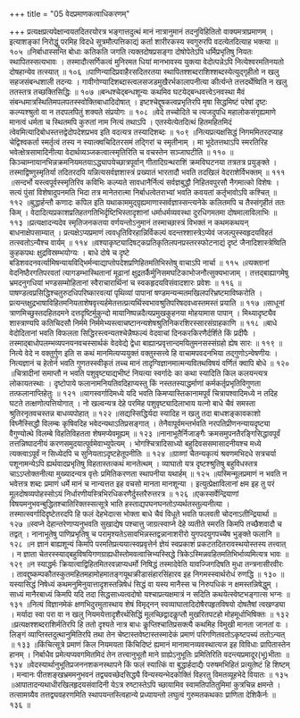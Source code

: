 +++
title = "05 वेदप्रमाणकत्वाधिकरणम्"

+++
प्रत्यक्षप्रत्यपेक्षान्वयतदितरयोरत्र भङ्गात्तदुत्थं मानं नात्रानुमानं तदनुविहितितो वाक्यमत्राप्रमाणम् । इत्याशङ्कां निरोद्धुं परमिह विदधे सूत्रमौत्पत्तिकाद्यं कर्ता शारीरकस्य स्वगुरुरपि वदत्येतदित्याह भक्त्या ॥ १०५ ॥निर्बाधास्सन्ति बोधाः कतिकति जगति त्यक्तदोषप्रसङ्गा दोषोपेतेऽपि धर्मिप्रभृतिषु नियतः स्थापितस्सत्यभावः । तस्मादौत्सर्गिकत्वं मुनिरमत धियां मानभावस्य युक्त्या वेदोत्पन्नेऽपि नित्येश्वरमतिनयतो दोषहान्येव तत्स्यात् ॥ १०६ ॥पाणिन्यादिप्रवाहैरसदितरतया स्थापितश्शब्दराशिश्शब्दस्येत्युद्गृहीतो न खलु सहजसंबन्धशाली तदन्यः । गावीगोण्यादिशब्दास्त्वलसजडमुखैरर्भकालापनीत्या कीर्त्यन्ते तत्तदर्थेष्विति न खलु ततस्तत्र तच्छक्तिसिद्धिः ॥ १०७ ॥बन्धश्चेद्बन्धशून्यः कथमिव घटयेद्बन्धवत्त्वेऽनवस्था मैवं संबन्धमात्रस्थितिमपलपतस्स्वोक्तिबाधादिदोषात् । इष्टश्चेद्दूषकत्वप्रभृतिरपि मृषा सिद्धमिष्टं परेषां दृष्टः कल्प्यश्श्रुतो वा न तदपलपितुं शक्यते संप्रयोगः ॥ १०८ ॥वेदे तच्चोदिते च त्यजदुपधि महालोकसंगृह्यमाणे मानत्वं धर्मता च स्थितमपि कुरुतां नाम नित्यं तथाऽपि । एतस्येत्येतदित्थं हितमहितमिदं त्वेवमित्यादिबोधस्तत्तद्वेदोपदेशप्रभव इति वदत्यत्र तस्यादिशब्दः ॥ १०९ ॥नित्यप्रत्यक्षसिद्धं निगममितरदप्याह चेद्विश्वकर्ता स्मर्तृत्वं तस्य न स्यात्क्वचिदितरसमं तद्गिरां च स्मृतीनाम् । मा भूदेतत्तथाऽपि स्मरतिरिह भवेत्क्षेत्रसामादिनीत्या वेदार्थव्यञ्जकत्वात्स्मृतिरिति च वचस्तेन सञ्जाघटीति ॥ ११० ॥किञ्चाम्नायानभिन्नक्रमनियमतयाऽद्ध्यापयेच्छात्रपूर्वान् गीतादिग्रन्थराशिं क्रमविघटनया तत्रतत्र प्रयुङ्क्ते । तस्माद्विष्णुस्मृतिर्या तदितरदपि यन्नित्यसर्वज्ञशास्त्रं प्रख्यातं भारतादौ भवति तदखिलं वेदराशेर्विभक्तम् ॥ १११ ॥सन्दर्भो यस्त्वपूर्वस्स्मृतिरिव कविभिः कल्प्यते सावधानैर्नित्यं सर्वज्ञबुद्धौ निहितवपुरसौ नैगमात्को विशेषः । सत्यं पुंसां विशेषादुपनमति भिदा तत्र मानेतरात्मा निर्बाधत्वेतराभ्यां भवति कवयतां कर्तृभावोऽपि कश्चित् ॥ ११२ ॥बुद्धार्हन्तौ कणादः कपिल इति यथाकाममुद्ग्रृह्यमाणास्सर्वज्ञास्सन्त्यनेके कलितमपि च तैस्संगृहीतं ततः किम् । वेदादित्यप्रकाशप्रतिहतगतिभिर्दृष्टिभिस्तादृशानां धर्माधर्मव्यवस्था दुरधिगमतमा दोषमालाविलाभिः ॥ ११३ ॥प्रत्यक्षादन्यदेव स्मृतिजनकतया वर्णयन्तोऽनुमानं तस्माच्छास्त्रं विभक्तं न कथमकथयन् बाधनाक्षेपसाम्यात् । प्रत्यक्षेऽप्यप्रमाणं त्ववधृतिविरहान्निर्विकल्पं वदन्तश्शास्त्रेऽप्येवं जजल्पुस्स्वहृदयविहतं तत्स्वतोऽन्यैश्च वार्यम् ॥ ११४ ॥वश्याकृष्ट्यादिषट्कप्रतिकृतिलपनप्रस्तरस्फोटनाद्यं दृष्टं जैनादिशास्त्रेष्विति कुहकपथः क्षुद्रविस्रम्भयोग्यः । बाधे दोषे च दृष्टे बडिशवदनवर्त्यामिषन्यायविद्भिर्मन्वाद्याप्तोपदेशप्रणिहितमतिभिस्तेषु वाचाऽपि नार्चा ॥ ११५ ॥त्यक्तानां वेदनिष्ठैरगतिपरवतां त्यागडम्भास्थितानां मूढानां क्षुद्रतर्कैर्मुनिसमघटिकाभोजनौत्सुक्यभाजाम् । तत्तद्बाह्यागमेषु भ्रमदनुगधियां भण्डसम्मोहितानां स्वैराचारार्थिनां च स्वकहृदयविसंवादशारः प्रवेशः ॥ ११६ ॥पाषण्डत्वप्रसिद्धिश्चतुरुदधिपरिष्कारवत्यां पृथिव्यां पापानां षण्डमन्यन्मतमखिलपरिभ्रष्टमाविष्करोति । प्रत्यन्तक्षुद्रभाषाविहितमनियताशेषवृत्त्यर्हमेतत्तत्प्रत्यर्थिस्वभावश्रुतिपरिषदवध्वस्तमस्तं प्रयाति ॥ ११७ ॥साधूनां त्राणमिच्छुस्तदहितदमने दत्तदृष्टिर्मुकुन्दो मायानिष्पन्नदैत्यप्रमुखकुहनया मोहयामास पापान् । मिथ्यादृष्ट्यैव शास्त्राण्यपि कतिचिदसौ निर्ममे निर्ममेभ्यस्त्वाचष्टानन्यशेषश्रुतिनिकरशिरस्सारसंग्राहकाणि ॥ ११८ ॥बाधे वेदोदितानां भवति विफलता सिद्धिरस्त्वन्यतश्चेन्नैष्फल्यं वेदवाचां दिनकरकिरणैर्दर्शिते किं प्रदीपैः । तस्माद्बाधोपलम्भव्यपनयनवचस्सार्थकं वेदवेद्ये द्वेधा बाह्यान्प्रवृत्तान्दमयितुमनसस्संग्रहो ह्येष सारः ॥ ११९ ॥नित्ये वेदे न वक्तुर्गुण इति स कथं मानमित्यप्ययुक्तं वक्तुस्सत्त्वे हि वाचामपवदनभिया तद्गुणोऽन्वेषणीयः । नित्यज्ञानं च हेतोर्न भवति गुणतस्स्वीकृतं तच्च मानं तादृग्विज्ञानमात्मन्यवितथविषयं वर्णितं क्वापि बोधे ॥ १२० ॥चित्रादीनां समाप्तौ न भवति पशुवृष्ट्याद्यभीष्टं नियत्या स्वर्गादेः का कथा स्यादिति किल कलयन्त्यत्र लोकायतस्थाः । दृष्टोपाये फलानामनियतिवदिहाप्यस्तु किं नस्ततस्याद्धर्माणां कर्मकर्तृप्रभृतिविगुणता तत्फलानाप्तिहेतुः ॥ १२१ ॥यागस्वर्गादिमध्ये यदि भवति किमप्यास्तिकानामपूर्वं चित्रापश्वादिमध्ये न तदिह घटते तत्क्षणोत्पत्तियोगात् । नो खल्वन्यत्र देहे परमिह पशुवृष्ट्यादिलाभाय यत्नो बाधे चैवं समस्ता श्रुतिरनृतवचस्तन्न बाधव्यपोहात् ॥ १२२ ॥सद्यस्सिद्धिर्यदा स्यादिह न खलु तदा बाधशङ्कावकाशो विघ्नैस्सिद्धौ विलम्बः कृषिवदिह भवेदन्यथाऽतिप्रसङ्गात् । तेनैवापूर्वमन्तर्भवति नरपतिप्रीणनन्यायदृष्ट्या वैगुण्योत्थे विलम्बे विहतिविहतता शेषमप्येवमूह्यम् ॥ १२३ ॥नानाभूतैर्निजाङ्गैः क्रमसमुपनतैरङ्गिसिद्धावपूर्वं तत्तन्निष्पादनीयं करणसमुदयात्पूर्वमेवाभ्युपेत्यम् । भोगश्चित्रादिसाध्यो बहुदिवससमासादनीयश्च मध्ये त्यक्त्वाऽपूर्वं न सिध्येदपि च सुनियताऽदृष्टहेतूपनीतिः ॥ १२४ ॥ग्राव्णां चैतन्यकृत्यं श्रवणमभिदधे सत्रचर्या पशूनामन्येऽपि ह्यर्थवादप्रभृतिषु विहतास्तत्कथं मानतेत्थम् । व्याघातो यत्र दृष्टश्श्रुतिषु बहुविधस्तत्र चाऽऽप्तोक्तनीत्या मुख्यादन्यत्र वृत्तेः प्रमितिकरणता स्थापनीया यथार्हम् ॥ १२५ ॥यस्मिन्मूलप्रमाणं न भवति न भवेत्तत्र शब्दः प्रमाणं धर्मे मानं च नान्यत्तत इह वचसो मानता मानशून्या । इत्युत्प्रेक्षाविलानां क्षम इह तु परं मूलदोषव्यपोहस्सोऽयं निर्धारणीयस्त्रिभिरधिकरणैर्दुस्तरैरुत्तरत्र ॥ १२६ ॥एकस्सर्वेन्द्रियाणां विषयमनुभवन्बुद्धितश्चातिरिक्तस्सत्सूत्रे भाति हस्ताद्यपघनघनतोऽप्यर्थतस्तुल्यनीत्या । तस्मात्स्वर्गादिदृष्टेतरदपि हि फलं देहभेदात्स भोक्ता बाधे चैवं विधूते भवति फलवती चोदनाऽतीन्द्रियार्था ॥ १२७ ॥स्वप्ने देहान्तरेणाप्यनुभवति सुखाद्येष पश्चात्तु जाग्रत्स्वाप्ने देहे व्यतीते स्मरति किमपि तच्छैशवादौ च तद्वत् । नानाभूतेषु पाणिप्रभृतिषु च परामृश्यतेऽसावभिन्नस्तद्वन्नानाशरीरो युगपदयुगपच्चैष भुङ्क्ते फलानि ॥ १२८ ॥न ज्ञानं बाह्यशून्यं किमपि परमतिप्रत्ययात्स्वप्रवृत्तेर्न ज्ञेयं स्वप्रकाशं प्रकटतदितरावस्थयोस्तस्य तत्त्वात् । न ज्ञाता चेतरस्स्याद्बहुविषयिगणग्राह्यधीस्तोमवत्वात्त्रिभ्यस्सिद्धे त्रिकेऽस्मिन्नवहितमतिभिर्भाव्यमित्यत्र भावः ॥ १२९ ॥न स्याद्धर्मः क्रियात्वाद्विहितमितरवन्नाप्यधर्मो निषिद्धं तस्मादेवेति यावज्जिगदिषति मुधा तन्त्रनासीरवीरः । तावद्दुष्कम्पकौतस्कुतमहितमहामोहमातङ्गयूथक्रीडासंहारसिंहारव इह निगमस्स्वार्थरोधं रुणद्धि ॥ १३० ॥यस्यासिद्धं निषेध्यं कथमनुमिनुयात्तादृशस्तन्निषेधं सिद्धं वा यस्य मानैस्स च निरुपधिकं न क्षमस्तन्निषेद्धुम् । साध्यं मानैरबाध्यं किमपि यदि तदा सिद्धसाध्यत्वदोषो यश्चाप्रत्यक्षमात्रं न सदिति कथयेत्स्वेष्टभङ्गात्स भग्नः ॥ १३१ ॥नित्यं विज्ञानमेकं क्षणभिदुरमुतास्थाय शेषं विमृद्नन् स्वव्याघातादिदोषैरपहृतविषयो दोषतैषां त्वखण्ड्या । मर्यादा स्वा परा वा न खलु नियमयेत्तादृशैरर्थसिद्धिं मूलच्छिद्वादकॢप्तौ मुखरितपटहो मोहमूर्धाभिषिक्तः ॥ १३२ ॥प्रत्यक्षश्शब्दराशिर्मतिरपि हि ततो दृश्यते नात्र बाधः कॢप्तिश्चातिप्रसक्त्यै कथमिह विमुखी मानता जानतां वः । लिङ्गं व्याप्तिस्तदुत्थानुमितिरपि तथा तेन चेष्टास्तवेष्टास्तस्मादेकं प्रमाणं परिगणितवतोऽकृष्टपच्यं ततोऽन्यत् ॥ १३३ ॥किंचित्सूत्रे प्रमाणं किल नियमयता किंचिदिष्टं ह्यमानं मानामानव्यवस्थात्यज इह विविधाः प्रापितास्तेन हानम् । निर्बाधैव प्रमेत्यप्यवगमितमिदं तेन तत्त्वानुभूतौ माने ग्राह्येऽनुभूतिः प्रमितिरिति वदन्त्यप्रमादूर(भू)भीताः ॥ १३४ ॥वेदस्यार्थानुभूतिप्रजननशकनस्थापने किं फलं स्यात्किं वा बुद्धार्हदाद्यैः परुषमभिहितं प्रत्युतेष्टं हि शिष्टम् । मन्वानः पीतशङ्खभ्रममनुभवनं तद्व्यवच्छेदसिद्ध्यै विन्यस्यन्भेदकोक्तिं विहरतु विमतव्यूहभेदे वियातः ॥ १३५ ॥आपातादन्यथाधीरखिलहृदयसंवादिनी येऽत्र रुष्टास्तेऽपि च्छायामिव स्वामतिपतितुमिमां कुत्रचिन्न क्षमन्ते । तत्सामग्र्यैव तत्तद्व्यवहरणमिति स्थापयन्तस्त्विहान्ये प्रध्यायन्तो लघुत्वं गुरुमतकथकाः प्राणिता देशिकैर्नः ॥ १३६ ॥